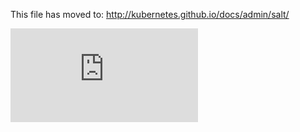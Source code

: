 <!-- BEGIN MUNGE: UNVERSIONED_WARNING -->


<!-- END MUNGE: UNVERSIONED_WARNING -->

This file has moved to: http://kubernetes.github.io/docs/admin/salt/




<!-- BEGIN MUNGE: IS_VERSIONED -->
<!-- TAG IS_VERSIONED -->
<!-- END MUNGE: IS_VERSIONED -->


<!-- BEGIN MUNGE: GENERATED_ANALYTICS -->
[![Analytics](https://kubernetes-site.appspot.com/UA-36037335-10/GitHub/docs/admin/salt.md?pixel)]()
<!-- END MUNGE: GENERATED_ANALYTICS -->

